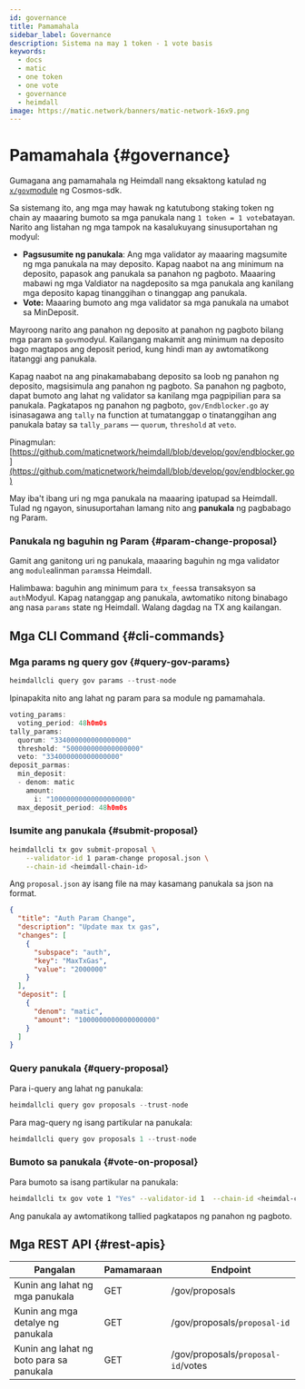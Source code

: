 ```yaml
---
id: governance
title: Pamamahala
sidebar_label: Governance
description: Sistema na may 1 token - 1 vote basis
keywords:
  - docs
  - matic
  - one token
  - one vote
  - governance
  - heimdall
image: https://matic.network/banners/matic-network-16x9.png
---
```


# Pamamahala {#governance}

Gumagana ang pamamahala ng Heimdall nang eksaktong katulad ng [`x/gov`module](https://docs.cosmos.network/master/modules/gov/) ng Cosmos-sdk.

Sa sistemang ito, ang mga may hawak ng katutubong staking token ng chain ay maaaring bumoto sa mga panukala nang `1 token = 1 vote`batayan. Narito ang listahan ng mga tampok na kasalukuyang sinusuportahan ng modyul:

- **Pagsusumite ng panukala**: Ang mga validator ay maaaring magsumite ng mga panukala na may deposito. Kapag naabot na ang minimum na deposito, papasok ang panukala sa panahon ng pagboto. Maaaring mabawi ng mga Valdiator na nagdeposito sa mga panukala ang kanilang mga deposito kapag tinanggihan o tinanggap ang panukala.
- **Vote:** Maaaring bumoto ang mga validator sa mga panukala na umabot sa MinDeposit.

Mayroong narito ang panahon ng deposito at panahon ng pagboto bilang mga param sa `gov`modyul. Kailangang makamit ang minimum na deposito bago magtapos ang deposit period, kung hindi man ay awtomatikong itatanggi ang panukala.

Kapag naabot na ang pinakamababang deposito sa loob ng panahon ng deposito, magsisimula ang panahon ng pagboto. Sa panahon ng pagboto, dapat bumoto ang lahat ng validator sa kanilang mga pagpipilian para sa panukala. Pagkatapos ng panahon ng pagboto, `gov/Endblocker.go` ay isinasagawa ang `tally` na function at tumatanggap o tinatanggihan ang panukala batay sa `tally_params` — `quorum`, `threshold` at `veto`.

Pinagmulan: [https://github.com/maticnetwork/heimdall/blob/develop/gov/endblocker.go](https://github.com/maticnetwork/heimdall/blob/develop/gov/endblocker.go)

May iba't ibang uri ng mga panukala na maaaring ipatupad sa Heimdall. Tulad ng ngayon, sinusuportahan lamang nito ang **panukala** ng pagbabago ng Param.

### Panukala ng baguhin ng Param {#param-change-proposal}

Gamit ang ganitong uri ng panukala, maaaring baguhin ng mga validator ang `module`alinman `params`sa Heimdall.

Halimbawa: baguhin ang minimum para `tx_fees`sa transaksyon sa `auth`Modyul. Kapag natanggap ang panukala, awtomatiko nitong binabago ang nasa `params` state ng Heimdall. Walang dagdag na TX ang kailangan.

## Mga CLI Command {#cli-commands}

### Mga params ng query gov {#query-gov-params}

```go
heimdallcli query gov params --trust-node
```

Ipinapakita nito ang lahat ng param para sa module ng pamamahala.

```go
voting_params:
  voting_period: 48h0m0s
tally_params:
  quorum: "334000000000000000"
  threshold: "500000000000000000"
  veto: "334000000000000000"
deposit_parmas:
  min_deposit:
  - denom: matic
    amount:
      i: "10000000000000000000"
  max_deposit_period: 48h0m0s
```

### Isumite ang panukala {#submit-proposal}

```bash
heimdallcli tx gov submit-proposal \
	--validator-id 1 param-change proposal.json \
	--chain-id <heimdall-chain-id>
```

Ang `proposal.json` ay isang file na may kasamang panukala sa json na format.

```json
{
  "title": "Auth Param Change",
  "description": "Update max tx gas",
  "changes": [
    {
      "subspace": "auth",
      "key": "MaxTxGas",
      "value": "2000000"
    }
  ],
  "deposit": [
    {
      "denom": "matic",
      "amount": "1000000000000000000"
    }
  ]
}
```

### Query panukala {#query-proposal}

Para i-query ang lahat ng panukala:

```go
heimdallcli query gov proposals --trust-node
```

Para mag-query ng isang partikular na panukala:

```go
heimdallcli query gov proposals 1 --trust-node
```

### Bumoto sa panukala {#vote-on-proposal}

Para bumoto sa isang partikular na panukala:

```bash
heimdallcli tx gov vote 1 "Yes" --validator-id 1  --chain-id <heimdal-chain-id>
```

Ang panukala ay awtomatikong tallied pagkatapos ng panahon ng pagboto.

## Mga REST API {#rest-apis}

| Pangalan | Pamamaraan | Endpoint |
|----------------------|------|------------------|
| Kunin ang lahat ng mga panukala | GET | /gov/proposals |
| Kunin ang mga detalye ng panukala | GET | /gov/proposals/`proposal-id` |
| Kunin ang lahat ng boto para sa panukala | GET | /gov/proposals/`proposal-id`/votes |
